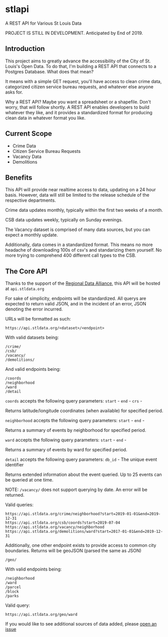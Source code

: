 # stlapi
A REST API for Various St Louis Data

PROJECT IS STILL IN DEVELOPMENT. Anticipated by End of 2019.

## Introduction
This project aims to greatly advance the accessibility of the City of St. Louis's Open Data. To do that, I'm building a REST API that connects to a Postgres Database. What does that mean?

It means with a simple GET request, you'll have access to clean crime data, categorized citizen service bureau requests, and whatever else anyone asks for.

Why a REST API? Maybe you want a spreadsheet or a shapefile. Don't worry, that will follow shortly. A REST API enables developers to build whatever they like, and it provides a standardized format for producing clean data in whatever format you like.

## Current Scope
- Crime Data
- Citizen Service Bureau Requests
- Vacancy Data
- Demolitions

## Benefits
This API will provide near realtime access to data, updating on a 24 hour basis. However, data will still be limited to the release schedule of the respective departments.

Crime data updates monthly, typically within the first two weeks of a month.

CSB data updates weekly, typically on Sunday evenings.

The Vacancy dataset is comprised of many data sources, but you can expect a monthly update.

Additionally, data comes in a standardized format. This means no more headache of downloading 100s of csv's and standarizing them yourself. No more trying to comprehend 400 different call types to the CSB.

## The Core API
Thanks to the support of the [Regional Data Alliance](https://stldata.org/), this API will be hosted at `api.stldata.org`

For sake of simplicity, endpoints will be standardized. All querys are expected to return valid JSON, and in the incident of an error, JSON denoting the error incurred.

URLs will be formatted as such:
```
https://api.stldata.org/<dataset>/<endpoint>
```

With valid datasets being:
```
/crime/
/csb/
/vacancy/
/demolitions/
```

And valid endpoints being:
```
/coords
/neighborhood
/ward
/detail
```

`coords` accepts the following query parameters:
`start` - 
`end` - 
`crs` -

Returns latitude/longitude coordinates (when available) for specified period.

`neighborhood` accepts the following query parameters:
`start` - 
`end` - 

Returns a summary of events by neighborhood for specified period.

`ward` accepts the following query parameters:
`start` - 
`end` - 

Returns a summary of events by ward for specified period.


`detail` accepts the following query parameters:
`db_id` - The unique event identifier

Returns extended information about the event queried. Up to 25 events can be queried at one time.

NOTE:
``` /vacancy/ ``` does not support querying by date. An error will be returned.

Valid queries:
```
https://api.stldata.org/crime/neighborhood?start=2019-01-01&end=2019-12-31
https://api.stldata.org/csb/coords?start=2019-07-04
https://api.stldata.org/vacancy/neighborhood
https://api.stldata.org/demolitions/ward?start=2017-01-01&end=2019-12-31
```

Additionally, one other endpoint exists to provide access to common city boundaries. Returns will be geoJSON (parsed the same as JSON)
```
/geo/
```

With valid endpoints being:
```
/neighborhood
/ward
/parcel
/block
/parks
```

Valid query:
```
https://api.stldata.org/geo/ward
```

If you would like to see additional sources of data added, please [open an issue](https://github.com/bransonf/stlapi/issues/new)
